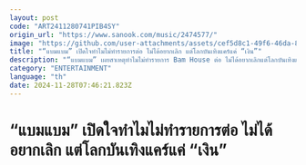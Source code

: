 ```yaml
---
layout: post
code: "ART2411280741PIB4SY"
origin_url: "https://www.sanook.com/music/2474577/"
image: "https://github.com/user-attachments/assets/cef5d8c1-49f6-46da-8587-13732024897a"
title: "“แบมแบม” เปิดใจทำไมไม่ทำรายการต่อ ไม่ได้อยากเลิก แต่โลกบันเทิงแคร์แค่ “เงิน”"
description: "“แบมแบม” เผยสาเหตุทำไมไม่ทำรายการ Bam House ต่อ ไม่ได้อยากเลิกแต่โลกบันเทิงแคร์แค่ “เงิน”ก่อนจะลบโพสต์ ล่าสุด เคลื่อนไหวแล้ว"
category: "ENTERTAINMENT"
language: "th"
date: 2024-11-28T07:46:21.823Z
---
```


# “แบมแบม” เปิดใจทำไมไม่ทำรายการต่อ ไม่ได้อยากเลิก แต่โลกบันเทิงแคร์แค่ “เงิน”